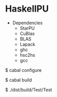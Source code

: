 HaskellPU
=========

* Dependencies
  * StarPU
  * CuBlas
  * BLAS
  * Lapack
  * ghc
  * hsc2hs
  * gcc


$ cabal configure

$ cabal build

$ ./dist/build/Test/Test
